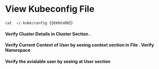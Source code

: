# View Kubeconfig File

`cat  ~/.kube/config `{{execute}}

#### Verify Cluster Details in Cluster Section .
#### Verify Current  Context of User by seeing context section in File . Verify Namespace
#### Verify the avialable user by seeing at User section
 







